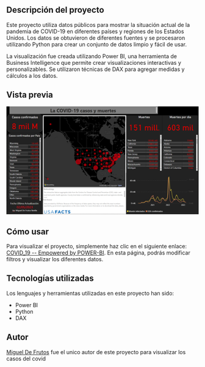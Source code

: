 ## Descripción del proyecto

Este proyecto utiliza datos públicos para mostrar la situación actual de la pandemia de COVID-19 en diferentes países y regiones de los Estados Unidos. Los datos se obtuvieron de diferentes fuentes y se procesaron utilizando Python para crear un conjunto de datos limpio y fácil de usar.

La visualización fue creada utilizando Power BI, una herramienta de Business Intelligence que permite crear visualizaciones interactivas y personalizables. Se utilizaron técnicas de DAX para agregar medidas y cálculos a los datos.

## Vista previa
![me](src/Covid-19.png)

## Cómo usar
Para visualizar el proyecto, simplemente haz clic en el siguiente enlace: [COVID_19 -- Empowered by POWER-BI](https://n9.cl/9ra90). En esta página, podrás modificar filtros y visualizar los diferentes datos.

## Tecnologías utilizadas
Los lenguajes y herramientas utilizadas en este proyecto han sido:

- Power BI
- Python
- DAX
## Autor
[Miguel De Frutos](https://github.com/Migueldfr) fue el unico autor de este proyecto para visualizar los casos del covid


